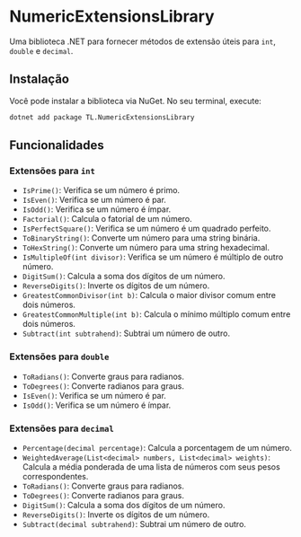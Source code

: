 ﻿# NumericExtensionsLibrary

Uma biblioteca .NET para fornecer métodos de extensão úteis para `int`, `double` e `decimal`.


## Instalação

Você pode instalar a biblioteca via NuGet. No seu terminal, execute:

```bash
dotnet add package TL.NumericExtensionsLibrary
```

## Funcionalidades

### Extensões para `int`

- `IsPrime()`: Verifica se um número é primo.
- `IsEven()`: Verifica se um número é par.
- `IsOdd()`: Verifica se um número é ímpar.
- `Factorial()`: Calcula o fatorial de um número.
- `IsPerfectSquare()`: Verifica se um número é um quadrado perfeito.
- `ToBinaryString()`: Converte um número para uma string binária.
- `ToHexString()`: Converte um número para uma string hexadecimal.
- `IsMultipleOf(int divisor)`: Verifica se um número é múltiplo de outro número.
- `DigitSum()`: Calcula a soma dos dígitos de um número.
- `ReverseDigits()`: Inverte os dígitos de um número.
- `GreatestCommonDivisor(int b)`: Calcula o maior divisor comum entre dois números.
- `GreatestCommonMultiple(int b)`: Calcula o mínimo múltiplo comum entre dois números.
- `Subtract(int subtrahend)`: Subtrai um número de outro.

### Extensões para `double`

- `ToRadians()`: Converte graus para radianos.
- `ToDegrees()`: Converte radianos para graus.
- `IsEven()`: Verifica se um número é par.
- `IsOdd()`: Verifica se um número é ímpar.

### Extensões para `decimal`

- `Percentage(decimal percentage)`: Calcula a porcentagem de um número.
- `WeightedAverage(List<decimal> numbers, List<decimal> weights)`: Calcula a média ponderada de uma lista de números com seus pesos correspondentes.
- `ToRadians()`: Converte graus para radianos.
- `ToDegrees()`: Converte radianos para graus.
- `DigitSum()`: Calcula a soma dos dígitos de um número.
- `ReverseDigits()`: Inverte os dígitos de um número.
- `Subtract(decimal subtrahend)`: Subtrai um número de outro.
